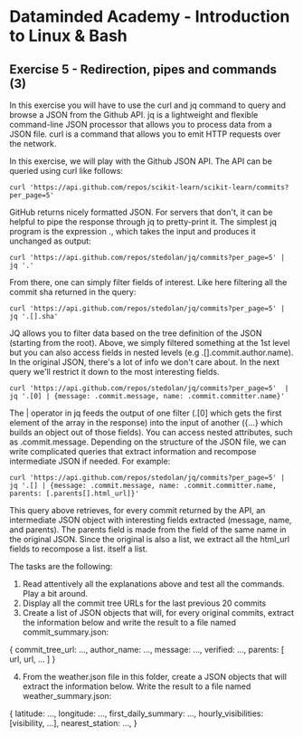 # Dataminded Academy - Introduction to Linux & Bash
## Exercise 5 - Redirection, pipes and commands (3)

In this exercise you will have to use the curl and jq command to query and browse a JSON from the Github API. jq is a lightweight and flexible command-line JSON processor that allows you to process data from a JSON file. curl is a command that allows you to emit HTTP requests over the network.

In this exercise, we will play with the Github JSON API. The API can be queried using curl like follows: 
```
curl 'https://api.github.com/repos/scikit-learn/scikit-learn/commits?per_page=5'
```

GitHub returns nicely formatted JSON. For servers that don't, it can be helpful to pipe the response through jq to pretty-print it. The simplest jq program is the expression ., which takes the input and produces it unchanged as output:

```
curl 'https://api.github.com/repos/stedolan/jq/commits?per_page=5' | jq '.'
```

From there, one can simply filter fields of interest. Like here filtering all the commit sha returned in the query:

```
curl 'https://api.github.com/repos/stedolan/jq/commits?per_page=5' | jq '.[].sha'
```

JQ allows you to filter data based on the tree definition of the JSON (starting from the root). Above, we simply filtered something at the 1st level but you can also access fields in nested levels (e.g .[].commit.author.name). In the original JSON, there's a lot of info we don't care about. In the next query we'll restrict it down to the most interesting fields.

```
curl 'https://api.github.com/repos/stedolan/jq/commits?per_page=5'  | jq '.[0] | {message: .commit.message, name: .commit.committer.name}'
````

The | operator in jq feeds the output of one filter (.[0] which gets the first element of the array in the response) into the input of another ({...} which builds an object out of those fields). You can access nested attributes, such as .commit.message. Depending on the structure of the JSON file, we can write complicated queries that extract information and recompose intermediate JSON if needed. For example:

```
curl 'https://api.github.com/repos/stedolan/jq/commits?per_page=5' | jq '.[] | {message: .commit.message, name: .commit.committer.name, parents: [.parents[].html_url]}'
```

This query above retrieves, for every commit returned by the API, an intermediate JSON object with interesting fields extracted (message, name, and parents). The parents field is made from the field of the same name in the original JSON. Since the original is also a list, we extract all the html_url fields to recompose a list. itself a list.


The tasks are the following:

1. Read attentively all the explanations above and test all the commands. Play a bit around.
2. Display all the commit tree URLs for the last previous 20 commits
3. Create a list of JSON objects that will, for every original commits, extract the information below and write the result to a file named commit_summary.json:

{
    commit_tree_url: ...,
    author_name: ...,
    message: ...,
    verified: ...,
    parents: [
        url,
        url,
        ...
    ]
}


4. From the weather.json file in this folder, create a JSON objects that will extract the information below. Write the result to a file named weather_summary.json:

{
    latitude: ...,
    longitude: ...,
    first_daily_summary: ...,
    hourly_visibilities: [visibility, ...],
    nearest_station: ...,
}